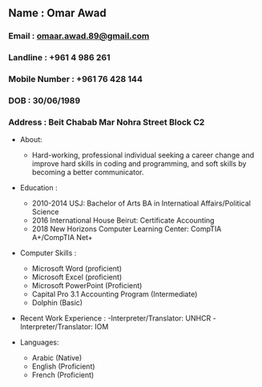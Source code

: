 
## **Name : Omar Awad**
### Email : omaar.awad.89@gmail.com 
### Landline : +961 4 986 261
### Mobile Number : +961 76 428 144
### DOB : 30/06/1989
### Address : Beit Chabab Mar Nohra Street Block C2

* About:
  - Hard-working, professional individual seeking a career change and improve hard skills in coding and programming, and soft skills by becoming a better communicator.

* Education :
  - 2010-2014 USJ: Bachelor of Arts BA in Internatioal Affairs/Political Science
  - 2016 International House Beirut: Certificate Accounting
  - 2018 New Horizons Computer Learning Center: CompTIA A+/CompTIA Net+

* Computer Skills :
  - Microsoft Word (proficient)
  - Microsoft Excel (proficient)
  - Microsoft PowerPoint (Proficient)
  - Capital Pro 3.1 Accounting Program (Intermediate)
  - Dolphin (Basic)

* Recent Work Experience :
  -Interpreter/Translator: UNHCR 
  -Interpreter/Translator: IOM

* Languages:
  - Arabic (Native)
  - English (Proficient)
  - French (Proficient)
